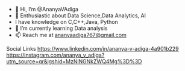 - 👋 Hi, I’m @AnanyaVAdiga
- 👀 Enthusiastic about Data Science,Data Analytics, AI 
- I have knowledge on C,C++,Java, Python 
- 🌱 I’m currently learning Data analysis 
- 📫 Reach me at ananyaadiga767@gmail.com


Social Links
https://www.linkedin.com/in/ananya-v-adiga-4a901b229
https://instagram.com/ananya_v_adiga?utm_source=qr&igshid=MzNlNGNkZWQ4Mg%3D%3D
